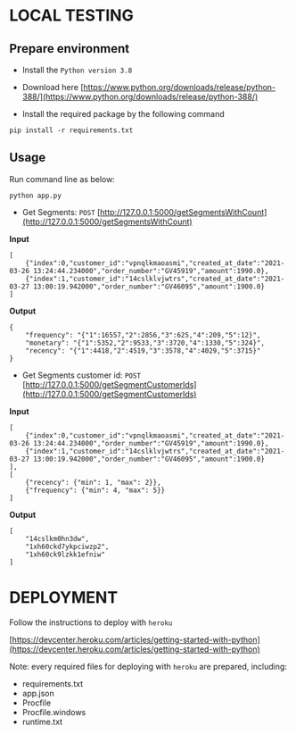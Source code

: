 # LOCAL TESTING

## Prepare environment

 - Install the ```Python version 3.8```

 - Download here [https://www.python.org/downloads/release/python-388/](https://www.python.org/downloads/release/python-388/)

 - Install the required package by the following command
```
pip install -r requirements.txt
```

## Usage

Run command line as below:

```
python app.py
```

 - Get Segments: `POST` [http://127.0.0.1:5000/getSegmentsWithCount](http://127.0.0.1:5000/getSegmentsWithCount)

**Input**

```
[
    {"index":0,"customer_id":"vpnqlkmaoasmi","created_at_date":"2021-03-26 13:24:44.234000","order_number":"GV45919","amount":1990.0},
    {"index":1,"customer_id":"14cslklvjwtrs","created_at_date":"2021-03-27 13:00:19.942000","order_number":"GV46095","amount":1900.0}
]
```

**Output**

```
{
    "frequency": "{"1":16557,"2":2856,"3":625,"4":209,"5":12}",
    "monetary": "{"1":5352,"2":9533,"3":3720,"4":1330,"5":324}",
    "recency": "{"1":4418,"2":4519,"3":3578,"4":4029,"5":3715}"
}
```

 - Get Segments customer id: `POST` [http://127.0.0.1:5000/getSegmentCustomerIds](http://127.0.0.1:5000/getSegmentCustomerIds)


**Input**

```
[
    {"index":0,"customer_id":"vpnqlkmaoasmi","created_at_date":"2021-03-26 13:24:44.234000","order_number":"GV45919","amount":1990.0},
    {"index":1,"customer_id":"14cslklvjwtrs","created_at_date":"2021-03-27 13:00:19.942000","order_number":"GV46095","amount":1900.0}
],
[
    {"recency": {"min": 1, "max": 2}},
    {"frequency": {"min": 4, "max": 5}}
]
```

**Output**

```
[
    "14cslkm0hn3dw",
    "1xh60ckd7ykpciwzp2",
    "1xh60ck9lzkk1efniw"
]
```

# DEPLOYMENT

Follow the instructions to deploy with ```heroku``` 

[https://devcenter.heroku.com/articles/getting-started-with-python](https://devcenter.heroku.com/articles/getting-started-with-python)

Note: every required files for deploying with ```heroku``` are prepared, including:

 - requirements.txt
 - app.json
 - Procfile
 - Procfile.windows
 - runtime.txt